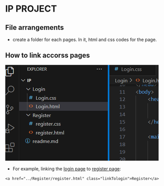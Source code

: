 # IP PROJECT
## File arrangements
- create a folder for each pages. In it, html and css codes for the page.
## How to link accorss pages
![files in vs code](https://github.com/MichaelWorkineh/Internet-Programing/blob/main/file%20explorer.png)
- For example, linking the [login page](https://github.com/MichaelGetu-git/TMP_PROJECTS/tree/main/PROJECTS%20(Year%203)/IP/Login) to [register page]():
```
<a href="../Register/register.html" class="linkTologin">Register</a>
```



